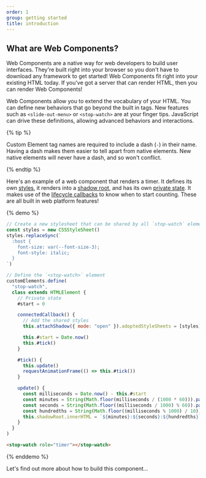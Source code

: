 ```yaml
---
order: 1
group: getting started
title: introduction
---
```


## What are Web Components?

Web Components are a native way for web developers to build user interfaces. They're built right into your browser so
you don't have to download any framework to get started! Web Components fit right into your existing HTML today. If
you've got a server that can render HTML, then you can render Web Components!

Web Components allow you to extend the vocabulary of your HTML. You can define new behaviors that go beyond the built in
tags. New features such as `<slide-out-menu>` or `<stop-watch>` are at your finger tips. JavaScript can drive these
definitions, allowing advanced behaviors and interactions.

{% tip %}

Custom Element tag names are required to include a dash (`-`) in their name. Having a dash makes them easier to tell
apart from native elements. New native elements will never have a dash, and so won't conflict.

{% endtip %}

Here's an example of a web component that renders a timer. It defines its own [styles][styles], it renders into a
[shadow root][shadowroot], and has its own [private state][private-state]. It makes use of the [lifecycle
callbacks][lifecycle] to know when to start counting. These are all built in web platform features!

[styles]: /learn/components/styling
[shadowroot]: /learn/components/shadowdom
[private-state]: /learn/components/private-state
[lifecycle]: /learn/components/lifecycle-reference

{% demo %}

```js
// Create a new stylesheet that can be shared by all `stop-watch` elements
const styles = new CSSStyleSheet()
styles.replaceSync(`
  :host {
    font-size: var(--font-size-3);
    font-style: italic;
  }
`)

// Define the `<stop-watch>` element
customElements.define(
  "stop-watch",
  class extends HTMLElement {
    // Private state
    #start = 0

    connectedCallback() {
      // Add the shared styles
      this.attachShadow({ mode: "open" }).adoptedStyleSheets = [styles]

      this.#start = Date.now()
      this.#tick()
    }

    #tick() {
      this.update()
      requestAnimationFrame(() => this.#tick())
    }

    update() {
      const milliseconds = Date.now() - this.#start
      const minutes = String(Math.floor(milliseconds / (1000 * 60))).padStart(2, "0")
      const seconds = String(Math.floor((milliseconds / 1000) % 60)).padStart(2, "0")
      const hundredths = String(Math.floor((milliseconds % 1000) / 10)).padStart(2, "0")
      this.shadowRoot.innerHTML = `${minutes}:${seconds}:${hundredths}`
    }
  }
)
```

```html
<stop-watch role="timer"></stop-watch>
```

{% enddemo %}

Let's find out more about how to build this component...
